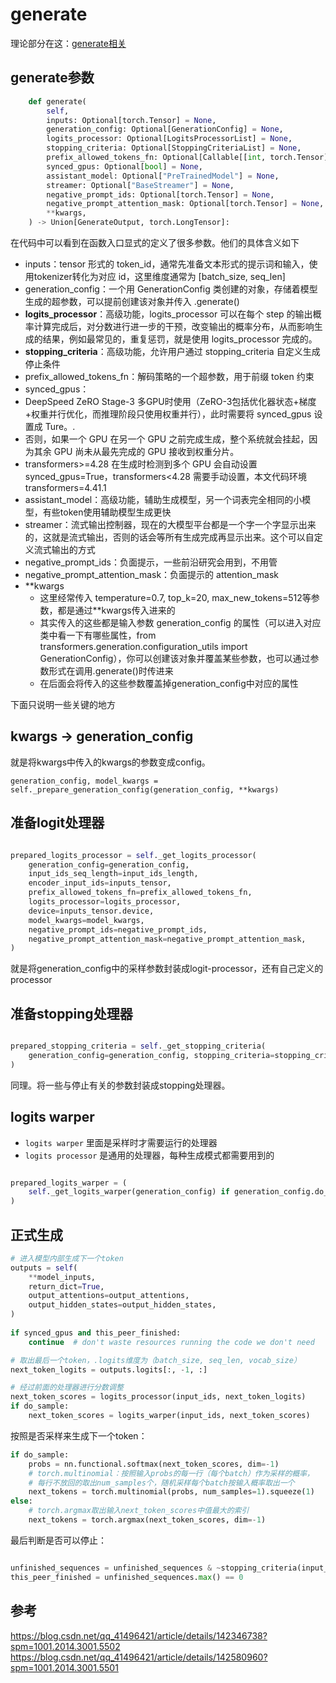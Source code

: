 # generate

理论部分在这：[generate相关](../../LLM/inference/generate相关.md)
## generate参数
```python
    def generate(
        self,
        inputs: Optional[torch.Tensor] = None,
        generation_config: Optional[GenerationConfig] = None,
        logits_processor: Optional[LogitsProcessorList] = None,
        stopping_criteria: Optional[StoppingCriteriaList] = None,
        prefix_allowed_tokens_fn: Optional[Callable[[int, torch.Tensor], List[int]]] = None,
        synced_gpus: Optional[bool] = None,
        assistant_model: Optional["PreTrainedModel"] = None,
        streamer: Optional["BaseStreamer"] = None,
        negative_prompt_ids: Optional[torch.Tensor] = None,
        negative_prompt_attention_mask: Optional[torch.Tensor] = None,
        **kwargs,
    ) -> Union[GenerateOutput, torch.LongTensor]:

```
在代码中可以看到在函数入口显式的定义了很多参数。他们的具体含义如下

- inputs：tensor 形式的 token_id，通常先准备文本形式的提示词和输入，使用tokenizer转化为对应 id，这里维度通常为 [batch_size, seq_len]
- generation_config：一个用 GenerationConfig 类创建的对象，存储着模型生成的超参数，可以提前创建该对象并传入 .generate()
- **logits_processor**：高级功能，logits_processor 可以在每个 step 的输出概率计算完成后，对分数进行进一步的干预，改变输出的概率分布，从而影响生成的结果，例如最常见的，重复惩罚，就是使用 logits_processor 完成的。
- **stopping_criteria**：高级功能，允许用户通过 stopping_criteria 自定义生成停止条件
- prefix_allowed_tokens_fn：解码策略的一个超参数，用于前缀 token 约束
- synced_gpus：
- DeepSpeed ZeRO Stage-3 多GPU时使用（ZeRO-3包括优化器状态+梯度+权重并行优化，而推理阶段只使用权重并行），此时需要将 synced_gpus 设置成 Ture。.
- 否则，如果一个 GPU 在另一个 GPU 之前完成生成，整个系统就会挂起，因为其余 GPU 尚未从最先完成的 GPU 接收到权重分片。
- transformers>=4.28 在生成时检测到多个 GPU 会自动设置 synced_gpus=True，transformers<4.28 需要手动设置，本文代码环境transformers=4.41.1
- assistant_model：高级功能，辅助生成模型，另一个词表完全相同的小模型，有些token使用辅助模型生成更快
- streamer：流式输出控制器，现在的大模型平台都是一个字一个字显示出来的，这就是流式输出，否则的话会等所有生成完成再显示出来。这个可以自定义流式输出的方式
- negative_prompt_ids：负面提示，一些前沿研究会用到，不用管
- negative_prompt_attention_mask：负面提示的 attention_mask
- **kwargs
	- 这里经常传入 temperature=0.7, top_k=20, max_new_tokens=512等参数，都是通过**kwargs传入进来的
	- 其实传入的这些都是输入参数 generation_config 的属性（可以进入对应类中看一下有哪些属性，from transformers.generation.configuration_utils import GenerationConfig），你可以创建该对象并覆盖某些参数，也可以通过参数形式在调用.generate()时传进来
	- 在后面会将传入的这些参数覆盖掉generation_config中对应的属性

下面只说明一些关键的地方
## kwargs -> generation_config

就是将kwargs中传入的kwargs的参数变成config。
```
generation_config, model_kwargs = self._prepare_generation_config(generation_config, **kwargs)

```
## 准备logit处理器

```python

prepared_logits_processor = self._get_logits_processor(
    generation_config=generation_config,
    input_ids_seq_length=input_ids_length,
    encoder_input_ids=inputs_tensor,
    prefix_allowed_tokens_fn=prefix_allowed_tokens_fn,
    logits_processor=logits_processor,
    device=inputs_tensor.device,
    model_kwargs=model_kwargs,
    negative_prompt_ids=negative_prompt_ids,
    negative_prompt_attention_mask=negative_prompt_attention_mask,
)

```
就是将generation_config中的采样参数封装成logit-processor，还有自己定义的processor

## 准备stopping处理器
```python

prepared_stopping_criteria = self._get_stopping_criteria(
    generation_config=generation_config, stopping_criteria=stopping_criteria, tokenizer=tokenizer, **kwargs
)

```

同理。将一些与停止有关的参数封装成stopping处理器。

## logits warper

- `logits warper` 里面是采样时才需要运行的处理器
- `logits processor` 是通用的处理器，每种生成模式都需要用到的
```python

prepared_logits_warper = (
    self._get_logits_warper(generation_config) if generation_config.do_sample else None
)

```

## 正式生成

```python
# 进入模型内部生成下一个token
outputs = self(
    **model_inputs,
    return_dict=True,
    output_attentions=output_attentions,
    output_hidden_states=output_hidden_states,
)
	
if synced_gpus and this_peer_finished:
    continue  # don't waste resources running the code we don't need

# 取出最后一个token，.logits维度为（batch_size, seq_len, vocab_size）
next_token_logits = outputs.logits[:, -1, :]

# 经过前面的处理器进行分数调整
next_token_scores = logits_processor(input_ids, next_token_logits)
if do_sample:
    next_token_scores = logits_warper(input_ids, next_token_scores)

```

按照是否采样来生成下一个token：
```python
if do_sample:
    probs = nn.functional.softmax(next_token_scores, dim=-1)
    # torch.multinomial：按照输入probs的每一行（每个batch）作为采样的概率，
    # 每行不放回的取出num_samples个，随机采样每个batch按输入概率取出一个
    next_tokens = torch.multinomial(probs, num_samples=1).squeeze(1)
else:
	# torch.argmax取出输入next_token_scores中值最大的索引
    next_tokens = torch.argmax(next_token_scores, dim=-1)

```

最后判断是否可以停止：

```python

unfinished_sequences = unfinished_sequences & ~stopping_criteria(input_ids, scores)
this_peer_finished = unfinished_sequences.max() == 0

```
## 参考
https://blog.csdn.net/qq_41496421/article/details/142346738?spm=1001.2014.3001.5502
https://blog.csdn.net/qq_41496421/article/details/142580960?spm=1001.2014.3001.5501
